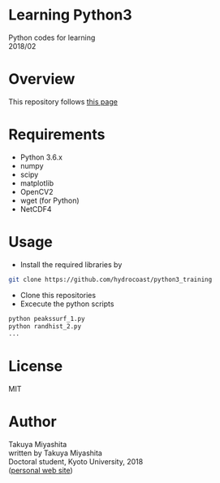 # Learning Python3
Python codes for learning   
2018/02   

# Overview
This repository follows [this page](http://hydrocoast.jp/index.php?Python)

# Requirements
- Python 3.6.x
- numpy
- scipy
- matplotlib
- OpenCV2
- wget (for Python)
- NetCDF4

# Usage
- Install the required libraries by
```bash
git clone https://github.com/hydrocoast/python3_training
```
- Clone this repositories
- Excecute the python scripts
```bash
python peakssurf_1.py
python randhist_2.py
...
```

# License
MIT  

# Author
Takuya Miyashita   
written by Takuya Miyashita   
Doctoral student, Kyoto University, 2018   
([personal web site](http://hydrocoast.jp)) 

